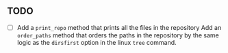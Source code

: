 ## TODO

- [ ] Add a `print_repo` method that prints all the files in the repository
Add an `order_paths` method that orders the paths in the repository by the same logic as the `dirsfirst` option in the linux `tree` command.